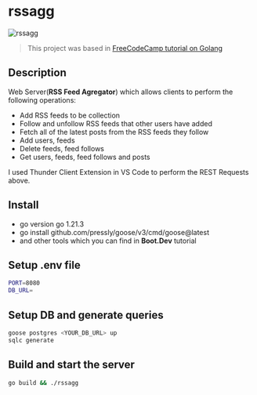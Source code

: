 # rssagg

![rssagg](https://github.com/user-attachments/assets/3a5b25c0-7ba0-4624-a990-8df2a13d4ff5)

> This project was based in [FreeCodeCamp tutorial on Golang](https://www.youtube.com/watch?v=un6ZyFkqFKo)

Description
-

Web Server(**RSS Feed Agregator**) which allows clients to perform the following operations:
-  Add RSS feeds to be collection
-  Follow and unfollow RSS feeds that other users have added
-  Fetch all of the latest posts from the RSS feeds they follow
-  Add users, feeds
-  Delete feeds, feed follows
-  Get users, feeds, feed follows and posts

I used Thunder Client Extension in VS Code to perform the REST Requests above.

Install
-

-  go version go 1.21.3
-  go install github.com/pressly/goose/v3/cmd/goose@latest
-  and other tools which you can find in **Boot.Dev** tutorial


Setup .env file
-

```bash
PORT=8080
DB_URL=
```
Setup DB and generate queries
-

```bash
goose postgres <YOUR_DB_URL> up
sqlc generate
```

Build and start the server
-

```bash
go build && ./rssagg
```
